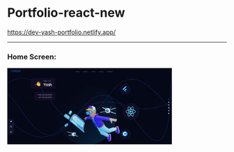 # Portfolio-react-new

https://dev-yash-portfolio.netlify.app/
<hr>
<h3>Home Screen:</h3>
<img width="75%" src="https://github.com/Cyberlordyash/Portfolio-react-new/blob/master/assets/ss.png">
